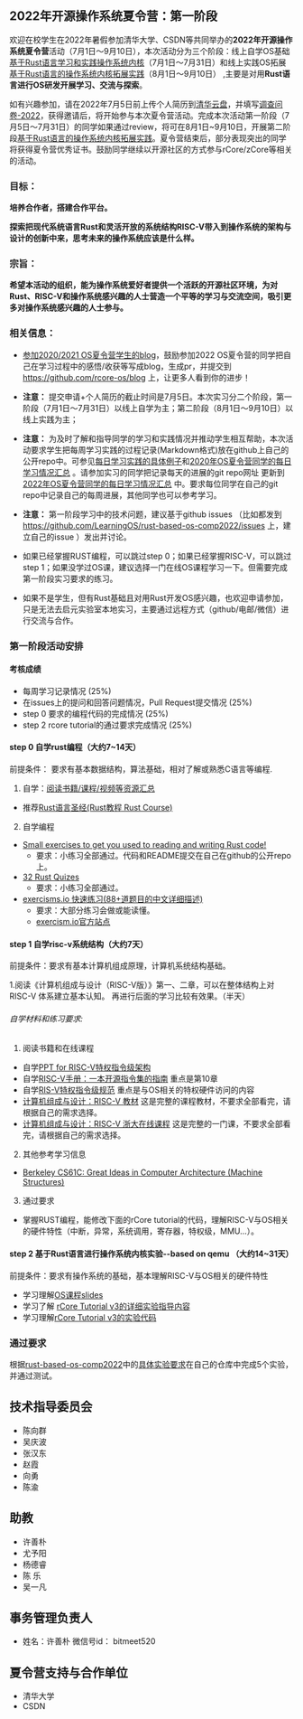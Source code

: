 
## 2022年开源操作系统夏令营：第一阶段

欢迎在校学生在2022年暑假参加清华大学、CSDN等共同举办的**2022年开源操作系统夏令营**活动（7月1日～9月10日），本次活动分为三个阶段：线上自学OS基础[基于Rust语言学习和实践操作系统内核](https://github.com/LearningOS/rust-based-os-comp2022)（7月1日～7月31日）和线上实践OS拓展[基于Rust语言的操作系统内核拓展实践](https://rcore-os.github.io/rCore-Tutorial-Book-v3/final-lab.html)（8月1日～9月10日） ,主要是对用**Rust语言进行OS研发开展学习、交流与探索**。

如有兴趣参加，请在2022年7月5日前上传个人简历到[清华云盘](https://cloud.tsinghua.edu.cn/u/d/486dc66fc8054e878b51/)，并填写[调查问卷-2022](http://oscourse2019.mikecrm.com/vzZqxgM)，获得邀请后，将开始参与本次夏令营活动。完成本次活动第一阶段（7月5日～7月31日）的同学如果通过review，将可在8月1日~9月10日，开展第二阶段[基于Rust语言的操作系统内核拓展实践](https://rcore-os.github.io/rCore-Tutorial-Book-v3/final-lab.html)。夏令营结束后，部分表现突出的同学将获得夏令营优秀证书。鼓励同学继续以开源社区的方式参与rCore/zCore等相关的活动。

### 目标：

 **培养合作者，搭建合作平台。**

 **探索把现代系统语言Rust和灵活开放的系统结构RISC-V带入到操作系统的架构与设计的创新中来，思考未来的操作系统应该是什么样。**

### 宗旨：
 **希望本活动的组织，能为操作系统爱好者提供一个活跃的开源社区环境，为对Rust、RISC-V和操作系统感兴趣的人士营造一个平等的学习与交流空间，吸引更多对操作系统感兴趣的人士参与。**

### 相关信息：
- [参加2020/2021 OS夏令营学生的blog](https://rcore-os.github.io/blog/)，鼓励参加2022 OS夏令营的同学把自己在学习过程中的感悟/收获等写成blog，生成pr，并提交到 https://github.com/rcore-os/blog 上，让更多人看到你的进步！

- **注意：** 提交申请+个人简历的截止时间是7月5日。本次实习分二个阶段，第一阶段（7月1日～7月31日）以线上自学为主；第二阶段（8月1日～9月10日）以线上实践为主；

- **注意：** 为及时了解和指导同学的学习和实践情况并推动学生相互帮助，本次活动要求学生把每周学习实践的过程记录(Markdown格式)放在github上自己的公开repo中。可参见[每日学习实践的具体例子](https://github.com/GCYYfun/DailySchedule)和[2020年OS夏令营同学的每日学习情况汇总](https://github.com/rcore-os/rCore-Tutorial/issues/18 ) 。请参加实习的同学把记录每天的进展的git repo网址 更新到[2022年OS夏令营同学的每日学习情况汇总](https://github.com/LearningOS/rust-based-os-comp2022/issues/1) 中。要求每位同学在自己的git repo中记录自己的每周进展，其他同学也可以参考学习。

- **注意：** 第一阶段学习中的技术问题，建议基于github issues （比如都发到 https://github.com/LearningOS/rust-based-os-comp2022/issues 上，建立自己的issue ）发出并讨论。

- 如果已经掌握RUST编程，可以跳过step 0；如果已经掌握RISC-V，可以跳过step 1；如果没学过OS课，建议选择一门在线OS课程学习一下。但需要完成第一阶段实习要求的练习。

- 如果不是学生，但有Rust基础且对用Rust开发OS感兴趣，也欢迎申请参加，只是无法去启元实验室本地实习，主要通过远程方式（github/电邮/微信）进行交流与合作。

### 第一阶段活动安排

#### 考核成绩

- 每周学习记录情况  (25%)
- 在issues上的提问和回答问题情况，Pull Request提交情况 (25%)
- step 0 要求的编程代码的完成情况 (25%)
- step 2 rcore tutorial的通过要求完成情况 (25%)

#### step 0 自学rust编程（大约7~14天）

前提条件： 要求有基本数据结构，算法基础，相对了解或熟悉C语言等编程.

1. 自学：[阅读书籍/课程/视频等资源汇总](https://github.com/rcore-os/rCore/wiki/study-resource-of-system-programming-in-RUST)

- 推荐[Rust语言圣经(Rust教程 Rust Course)](https://course.rs/)

2. 自学编程

 - [Small exercises to get you used to reading and writing Rust code!](https://github.com/rust-lang/rustlings)
   - 要求：小练习全部通过。代码和README提交在自己在github的公开repo上。
 - [32 Rust Quizes](https://dtolnay.github.io/rust-quiz/1)
   - 要求：小练习全部通过。
 - [exercisms.io 快速练习(88+道题目的中文详细描述)](http://llever.com/exercism-rust-zh/index.html)
   - 要求：大部分练习会做或能读懂。
   - [exercism.io官方站点](https://exercism.io/)


#### step 1 自学risc-v系统结构（大约7天）

前提条件：要求有基本计算机组成原理，计算机系统结构基础。

1.阅读《计算机组成与设计（RISC-V版）》第一、二章，可以在整体结构上对 RISC-V 体系建立基本认知。 再进行后面的学习比较有效果。（半天）

###### 自学材料和练习要求: 
1. 阅读书籍和在线课程
 - 自学[PPT for RISC-V特权指令级架构](https://content.riscv.org/wp-content/uploads/2018/05/riscv-privileged-BCN.v7-2.pdf)
 - 自学[RISC-V手册：一本开源指令集的指南](http://crva.io/documents/RISC-V-Reader-Chinese-v2p1.pdf) 重点是第10章
 - 自学[RIS-V特权指令级规范](https://riscv.org/specifications/privileged-isa/) 重点是与OS相关的特权硬件访问的内容
 - [计算机组成与设计：RISC-V 教材](https://item.jd.com/12887758.html) 这是完整的课程教材，不要求全部看完，请根据自己的需求选择。
 - [计算机组成与设计：RISC-V 浙大在线课程](http://www.icourse163.org/course/ZJU-1452997167) 这是完整的一门课，不要求全部看完，请根据自己的需求选择。

2. 其他参考学习信息
 - [Berkeley CS61C: Great Ideas in Computer Architecture (Machine Structures)](http://www-inst.eecs.berkeley.edu/~cs61c/sp18/)

3. 通过要求

- 掌握RUST编程，能修改下面的rCore tutorial的代码，理解RISC-V与OS相关的硬件特性（中断，异常，系统调用，寄存器，特权级，MMU...）。

#### step 2 基于Rust语言进行操作系统内核实验--based on qemu （大约14~31天）

前提条件：要求有操作系统的基础，基本理解RISC-V与OS相关的硬件特性


- 学习理解[OS课程slides](https://learningos.github.io/os-lectures/)
- 学习了解 [rCore Tutorial v3的详细实验指导内容](https://rcore-os.github.io/rCore-Tutorial-Book-v3/)
- 学习理解[rCore Tutorial v3的实验代码](https://github.com/rcore-os/rCore-Tutorial-v3)
  
### 通过要求
根据[rust-based-os-comp2022](https://github.com/LearningOS/rust-based-os-comp2022)中的[具体实验要求](https://learningos.github.io/rCore-Tutorial-Guide-2022S/)在自己的仓库中完成5个实验，并通过测试。

## 技术指导委员会
- 陈向群 
- 吴庆波
- 张汉东
- 赵霞
- 向勇  
- 陈渝

## 助教
- 许善朴
- 尤予阳
- 杨德睿
- 陈   乐
- 吴一凡


## 事务管理负责人
- 姓名：许善朴  微信号id： bitmeet520

## 夏令营支持与合作单位
- 清华大学
- CSDN
